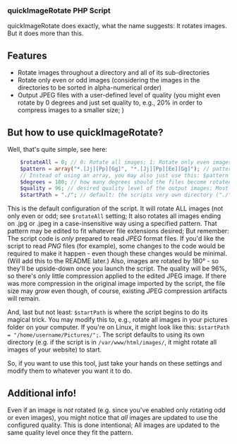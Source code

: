 ### quickImageRotate PHP Script

quickImageRotate does exactly, what the name suggests: It rotates images. But it does more than this.

## Features
- Rotate images throughout a directory and all of its sub-directories
- Rotate only even or odd images (considering the images in the directories to be sorted in alpha-numerical order)
- Output JPEG files with a user-defined level of quality (you might even rotate by 0 degrees and just set quality to, e.g., 20% in order to compress images to a smaller size; )

## But how to use quickImageRotate?

Well, that's quite simple, see here:

```php
    $rotateAll = 0; // 0: Rotate all images; 1: Rotate only even images; 2: Rotate only odd images;
    $pattern = array("*.[Jj][Pp][Gg]", "*.[Jj][Pp][Ee][Gg]"); // pattern (or multiple patterns) of the files you want to rotate
    // Instead of using an array, you may also just use this: $pattern = "*.jpg"; –– if you just need a single pattern.
    $degrees = 180; // how many degrees should the files become rotated? 180 degrees would be upside down.
    $quality = 96; // desired quality level of the output images; Most images use compression and are set to 90-95% quality. Here, default is 96.
    $startPath = "./"; // default: the scripts very own directory ("./"), but can be set to any other.
```

This is the default configuration of the script. It will rotate ALL images (not only even or odd; see `$rotateAll` setting;
It also rotates all images ending on .jpg or .jpeg in a case-insensitive way using a specified pattern. That pattern may be edited to fit whatever file extensions desired; But remember: The script code is *only* prepared to read *JPEG* format files.
If you'd like the script to read *PNG* files (for example), some changes to the code would be required to make it happen - even though these changes would be minimal. (Will add this to the README later.)
Also, images are rotated by 180° - so they'll be upside-down once you launch the script. The quality will be 96%, so there's only little compression applied to the edited JPEG image. If there was more compression in the original image imported by the script, the file size may *grow* even though, of course, existing JPEG compression artifacts will remain.

And, last but not least: `$startPath` is where the script begins to do its magical trick. You may modify this to, e.g., rotate all images in your pictures folder on your computer. If you're on Linux, it might look like this:
`$startPath = "/home/username/Pictures/";`. The script defaults to using its own directory (e.g. if the script is in `/var/www/html/images/`, it might rotate all images of your website) to start.

So, if you want to use this tool, just take your hands on these settings and modify them to whatever you want it to do.

## Additional info!

Even if an image is *not* rotated (e.g. since you've enabled only rotating odd or even images), you might notice that *all* images are updated to use the configured quality. This is done intentional; All images are updated to the same quality level once they fit the pattern.
